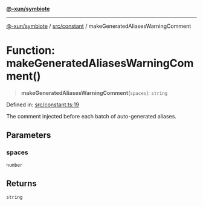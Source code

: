 [**@-xun/symbiote**](../../../README.md)

***

[@-xun/symbiote](../../../README.md) / [src/constant](../README.md) / makeGeneratedAliasesWarningComment

# Function: makeGeneratedAliasesWarningComment()

> **makeGeneratedAliasesWarningComment**(`spaces`): `string`

Defined in: [src/constant.ts:19](https://github.com/Xunnamius/symbiote/blob/0437dc127bb0574f19f66370b2ed3a70bfedfd5d/src/constant.ts#L19)

The comment injected before each batch of auto-generated aliases.

## Parameters

### spaces

`number`

## Returns

`string`
